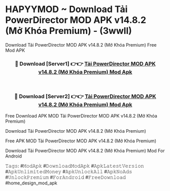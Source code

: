 # HAPYYMOD ~ Download Tải PowerDirector MOD APK v14.8.2 (Mở Khóa Premium) - (3wwll)
Download Tải PowerDirector MOD APK v14.8.2 (Mở Khóa Premium) Free Mod APK

<div align="center">
<h3>🔴 Download [Server1] 👉👉 <a href="https://apk-comot.site?title=Tải_PowerDirector_MOD_APK_v14.8.2_(Mở_Khóa_Premium)">Tải PowerDirector MOD APK v14.8.2 (Mở Khóa Premium) Mod Apk</a></h3><br>

<h3>🔴 Download [Server2] 👉👉 <a href="https://apk-comot.site?title=Tải_PowerDirector_MOD_APK_v14.8.2_(Mở_Khóa_Premium)">Tải PowerDirector MOD APK v14.8.2 (Mở Khóa Premium) Mod Apk</a></h3>
</div>


Free Download APK MOD Tải PowerDirector MOD APK v14.8.2 (Mở Khóa Premium)

Download Tải PowerDirector MOD APK v14.8.2 (Mở Khóa Premium) 

Free APK MOD Tải PowerDirector MOD APK v14.8.2 (Mở Khóa Premium) 

Download Tải PowerDirector MOD APK v14.8.2 (Mở Khóa Premium) Mod For Android

𝚃𝚊𝚐𝚜: #𝙼𝚘𝚍𝙰𝚙𝚔 #𝙳𝚘𝚠𝚗𝚕𝚘𝚊𝚍𝙼𝚘𝚍𝙰𝚙𝚔 #𝙰𝚙𝚔𝙻𝚊𝚝𝚎𝚜𝚝𝚅𝚎𝚛𝚜𝚒𝚘𝚗 #𝙰𝚙𝚔𝚄𝚗𝚕𝚒𝚖𝚒𝚝𝚎𝚍𝙼𝚘𝚗𝚎𝚢 #𝙰𝚙𝚔𝚄𝚗𝚕𝚘𝚌𝚔𝙰𝚕𝚕 #𝙰𝚙𝚔𝙽𝚘𝙰𝚍𝚜 #𝚄𝚗𝚕𝚘𝚌𝚔𝙿𝚛𝚎𝚖𝚒𝚞𝚖 #𝙵𝚘𝚛𝙰𝚗𝚍𝚛𝚘𝚒𝚍 #𝙵𝚛𝚎𝚎𝙳𝚘𝚠𝚗𝚕𝚘𝚊𝚍 #home_design_mod_apk